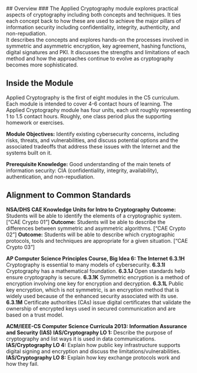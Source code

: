 <br>
## Overview
### The Applied Cryptography module explores practical aspects of cryptography including both concepts and techniques.  It ties each concept back to how these are used to achieve the major pillars of information security including confidentiality, integrity, authenticity, and non-repudiation.

<br>
It describes the concepts and explores hands-on the processes involved in symmetric and asymmetric encryption, key agreement, hashing functions, digital signatures and PKI. It discusses the strengths and limitations of each method and how the approaches continue to evolve as cryptography becomes more sophisticated. 

## Inside the Module 
Applied Cryptography is the first of eight modules in the C5 curriculum.  Each module is intended to cover 4-6 contact hours of learning. The Applied Cryptography module has four units, each unit  roughly representing 1 to 1.5 contact hours.  Roughly, one class period plus the supporting homework or exercises. 

**Module Objectives:** Identify existing cybersecurity concerns, including risks, threats, and vulnerabilities, and discuss potential options and the associated tradeoffs that address these issues with the Internet and the systems built on it.

**Prerequisite Knowledge:** Good understanding of the main tenets of information security: CIA (confidentiality, integrity, availability), authentication, and non-repudiation. 

## Alignment to Common Standards
**NSA/DHS CAE Knowledge Units for Intro to Cryptography**
**Outcome:** Students will be able to identify the elements of a cryptographic system. [“CAE Crypto 01”]
**Outcome:** Students will be able to describe the differences between symmetric and asymmetric algorithms. [“CAE Crypto 02”]
**Outcome:** Students will be able to describe which cryptographic protocols, tools and techniques are appropriate for a given situation. [“CAE Crypto 03”]

**AP Computer Science Principles Course, Big Idea 6: The Internet** 
**6.3.1H**	Cryptography is essential to many models of cybersecurity.
**6.3.1I**	Cryptography has a mathematical foundation.
**6.3.1J** 	Open standards help ensure cryptography is secure.
**6.3.1K** 	Symmetric encryption is a method of encryption involving one key for encryption and decryption.
**6.3.1L** 	Public key encryption, which is not symmetric, is an encryption method that is widely used because of the enhanced security associated with its use.
**6.3.1M** 	Certificate authorities (CAs) issue digital certificates that validate the ownership of encrypted keys used in secured communication and are based on a trust model.

**ACM/IEEE-CS Computer Science Curricula 2013: Information Assurance and Security (IAS)**
**IAS/Cryptography LO 1:** Describe the purpose of cryptography and list ways it is used in data communications.
**IAS/Cryptography LO 4:** Explain how public key infrastructure supports digital signing and encryption and discuss the limitations/vulnerabilities.
**IAS/Cryptography LO 8:** Explain how key exchange protocols work and how they fail.

